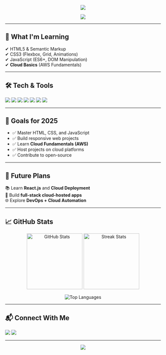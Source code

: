 <!-- Profile Header with Banner -->
<p align="center">
  <img src="https://capsule-render.vercel.app/api?type=waving&color=0:1e3c72,100:2a5298&height=180&section=header&text=Hi%20There!%20I'm%20Lavanya%20👋&fontSize=35&fontColor=ffffff" />
</p>

<!-- Typing Animation -->
<p align="center">
  <img src="https://readme-typing-svg.herokuapp.com?font=Fira+Code&size=24&pause=1000&color=2A5298&center=true&vCenter=true&width=500&lines=Aspiring+Frontend+Developer;Learning+HTML%2C+CSS%2C+JavaScript+%26+Cloud;Building+Modern+Web+Experiences">
</p>

---

## 🌱 What I'm Learning  
✔ HTML5 & Semantic Markup  
✔ CSS3 (Flexbox, Grid, Animations)  
✔ JavaScript (ES6+, DOM Manipulation)  
✔ **Cloud Basics** (AWS Fundamentals)  

---

## 🛠 Tech & Tools  
<p>
  <!-- Frontend -->
  <img src="https://img.shields.io/badge/HTML-E34F26?style=for-the-badge&logo=html5&logoColor=white" />
  <img src="https://img.shields.io/badge/CSS-1572B6?style=for-the-badge&logo=css3&logoColor=white" />
  <img src="https://img.shields.io/badge/JavaScript-F7DF1E?style=for-the-badge&logo=javascript&logoColor=black" />
  <!-- Tools -->
  <img src="https://img.shields.io/badge/Git-F05032?style=for-the-badge&logo=git&logoColor=white" />
  <img src="https://img.shields.io/badge/GitHub-181717?style=for-the-badge&logo=github&logoColor=white" />
  <img src="https://img.shields.io/badge/VS%20Code-0078d7?style=for-the-badge&logo=visual-studio-code&logoColor=white" />
  <!-- Cloud -->
  <img src="https://img.shields.io/badge/AWS-FF9900?style=for-the-badge&logo=amazonaws&logoColor=white" />
</p>

---

## 🌟 Goals for 2025  
- ✅ Master HTML, CSS, and JavaScript  
- ✅ Build responsive web projects  
- ✅ Learn **Cloud Fundamentals (AWS)**  
- ✅ Host projects on cloud platforms  
- ✅ Contribute to open-source  

---

## 📌 Future Plans  
📚 Learn **React.js** and **Cloud Deployment**  
🚀 Build **full-stack cloud-hosted apps**  
🌐 Explore **DevOps + Cloud Automation**  

---

## 📈 GitHub Stats  
<p align="center">
  <img src="https://github-readme-stats.vercel.app/api?username=lava2006&show_icons=true&theme=tokyonight" alt="GitHub Stats" height="180"/>
  <img src="https://github-readme-streak-stats.herokuapp.com?user=lava2006&theme=tokyonight&hide_border=true" alt="Streak Stats" height="180"/>
</p>

<p align="center">
  <img src="https://github-readme-stats.vercel.app/api/top-langs/?username=your-username&layout=compact&theme=tokyonight" alt="Top Languages" />
</p>

---

## 📬 Connect With Me  
<p>
  <a href="your-lava2006"><img src="https://img.shields.io/badge/LinkedIn-0A66C2?style=for-the-badge&logo=linkedin&logoColor=white" /></a>
  <a href="mailto:lavanyaragavan08@gmail.com"><img src="https://img.shields.io/badge/Email-D14836?style=for-the-badge&logo=gmail&logoColor=white" /></a>
</p>

---

<p align="center">
  <img src="https://capsule-render.vercel.app/api?type=waving&color=0:1e3c72,100:2a5298&height=120&section=footer" />
</p>
